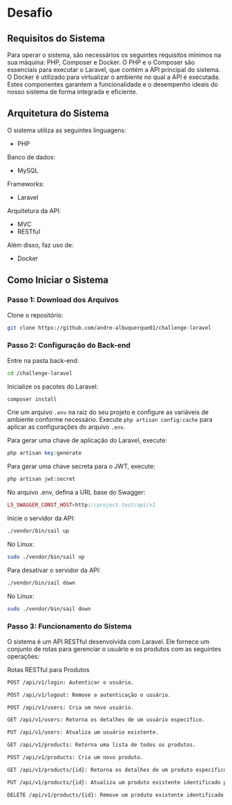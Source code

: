 # Desafio

## Requisitos do Sistema

Para operar o sistema, são necessários os seguintes requisitos mínimos na sua máquina: PHP, Composer e Docker. O PHP e o Composer são essenciais para executar o Laravel, que contém a API principal do sistema. O Docker é utilizado para virtualizar o ambiente no qual a API é executada. Estes componentes garantem a funcionalidade e o desempenho ideais do nosso sistema de forma integrada e eficiente.

## Arquitetura do Sistema

O sistema utiliza as seguintes linguagens:

- PHP

Banco de dados:

- MySQL

Frameworks:

- Laravel

Arquitetura da API:

- MVC
- RESTful

Além disso, faz uso de:

- Docker

## Como Iniciar o Sistema

### Passo 1: Download dos Arquivos

Clone o repositório:

```bash
git clone https://github.com/andre-albuquerque01/challenge-laravel
```

### Passo 2: Configuração do Back-end

Entre na pasta back-end:

```bash
cd /challenge-laravel
```

Inicialize os pacotes do Laravel:

```php
composer install
```

Crie um arquivo `.env` na raiz do seu projeto e configure as variáveis de ambiente conforme necessário.
Execute `php artisan config:cache` para aplicar as configurações do arquivo `.env`.

Para gerar uma chave de aplicação do Laravel, execute:

```php
php artisan key:generate
```

Para gerar uma chave secreta para o JWT, execute:

```php
php artisan jwt:secret
```

No arquivo .env, defina a URL base do Swagger:

```php
L5_SWAGGER_CONST_HOST=http://project.test/api/v1
```

Inicie o servidor da API:

```bash
./vendor/bin/sail up
```

No Linux:

```bash
sudo ./vendor/bin/sail up
```

Para desativar o servidor da API:

```bash
./vendor/bin/sail down
```

No Linux:

```bash
sudo ./vendor/bin/sail down
```

### Passo 3: Funcionamento do Sistema

O sistema é um API RESTful desenvolvida com Laravel. Ele fornece um conjunto de rotas para gerenciar o usuário e os produtos com as seguintes operações:

Rotas RESTful para Produtos

```bash
POST /api/v1/login: Autenticar o usuário.
```

```bash
POST /api/v1/logout: Remove a autenticação o usuário.
```

```bash
POST /api/v1/users: Cria um novo usuário.
```

```bash
GET /api/v1/users: Retorna os detalhes de um usuário específico.
```

```bash
PUT /api/v1/users: Atualiza um usuário existente.
```

```bash
GET /api/v1/products: Retorna uma lista de todos os produtos.
```

```bash
POST /api/v1/products: Cria um novo produto.
```

```bash
GET /api/v1/products/{id}: Retorna os detalhes de um produto específico identificado pelo {id}.
```

```bash
PUT /api/v1/products/{id}: Atualiza um produto existente identificado pelo {id}.
```

```bash
DELETE /api/v1/products/{id}: Remove um produto existente identificado pelo {id}.
```
